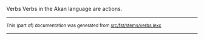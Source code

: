 Verbs
Verbs in the Akan language are actions.

* * *

<small>This (part of) documentation was generated from [src/fst/stems/verbs.lexc](https://github.com/giellalt/lang-aka/blob/main/src/fst/stems/verbs.lexc)</small>

---

